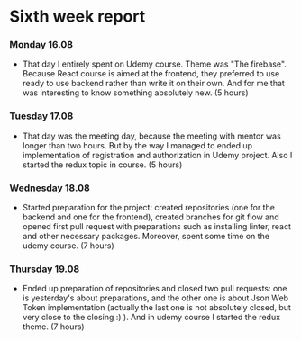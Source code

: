 # Sixth week report

### Monday 16.08

- That day I entirely spent on Udemy course. Theme was "The firebase". Because React course is aimed at the frontend,
  they preferred to use ready to use backend rather than write it on their own. And for me that was interesting to know
  something absolutely new. (5 hours)

### Tuesday 17.08

- That day was the meeting day, because the meeting with mentor was longer than two hours. But by the way I managed to
  ended up implementation of registration and authorization in Udemy project. Also I started the redux topic in
  course. (5 hours)

### Wednesday 18.08

- Started preparation for the project: created repositories (one for the backend and one for the frontend), created
  branches for git flow and opened first pull request with preparations such as installing linter, react and other
  necessary packages. Moreover, spent some time on the udemy course. (7 hours)

### Thursday 19.08

- Ended up preparation of repositories and closed two pull requests: one is yesterday's about preparations, and the
  other one is about Json Web Token implementation (actually the last one is not absolutely closed, but very close to
  the closing :) ). And in udemy course I started the redux theme. (7 hours) 
